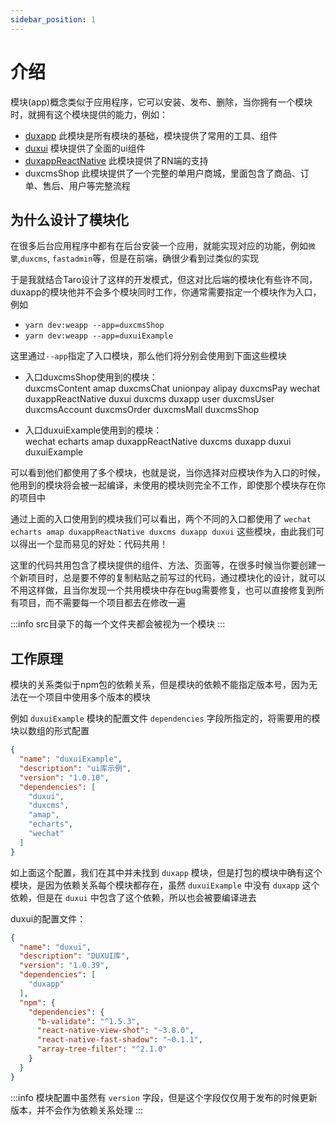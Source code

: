 ```yaml
---
sidebar_position: 1
---
```


# 介绍

模块(app)概念类似于应用程序，它可以安装、发布、删除，当你拥有一个模块时，就拥有这个模块提供的能力，例如：
- [duxapp](/docs/duxapp/start) 此模块是所有模块的基础，模块提供了常用的工具、组件
- [duxui](/docs/duxui/start) 模块提供了全面的ui组件
- [duxappReactNative](/docs/app/duxcms/start) 此模块提供了RN端的支持
- duxcmsShop 此模块提供了一个完整的单用户商城，里面包含了商品、订单、售后、用户等完整流程

## 为什么设计了模块化

在很多后台应用程序中都有在后台安装一个应用，就能实现对应的功能，例如`微擎`,`duxcms`, `fastadmin`等，但是在前端，确很少看到过类似的实现  

于是我就结合Taro设计了这样的开发模式，但这对比后端的模块化有些许不同，duxapp的模块他并不会多个模块同时工作，你通常需要指定一个模块作为入口，例如
- `yarn dev:weapp --app=duxcmsShop`
- `yarn dev:weapp --app=duxuiExample`  

这里通过`--app`指定了入口模块，那么他们将分别会使用到下面这些模块

- 入口duxcmsShop使用到的模块：  
duxcmsContent amap duxcmsChat unionpay alipay duxcmsPay wechat duxappReactNative duxui duxcms duxapp user duxcmsUser duxcmsAccount duxcmsOrder duxcmsMall duxcmsShop

- 入口duxuiExample使用到的模块：  
wechat echarts amap duxappReactNative duxcms duxapp duxui duxuiExample  

可以看到他们都使用了多个模块，也就是说，当你选择对应模块作为入口的时候，他用到的模块将会被一起编译，未使用的模块则完全不工作，即使那个模块存在你的项目中  

通过上面的入口使用到的模块我们可以看出，两个不同的入口都使用了 `wechat echarts amap duxappReactNative duxcms duxapp duxui` 这些模块，由此我们可以得出一个显而易见的好处：代码共用！  

这里的代码共用包含了模块提供的组件、方法、页面等，在很多时候当你要创建一个新项目时，总是要不停的复制粘贴之前写过的代码，通过模块化的设计，就可以不用这样做，且当你发现一个共用模块中存在bug需要修复，也可以直接修复到所有项目，而不需要每一个项目都去在修改一遍

:::info
src目录下的每一个文件夹都会被视为一个模块
:::

## 工作原理

模块的关系类似于npm包的依赖关系，但是模块的依赖不能指定版本号，因为无法在一个项目中使用多个版本的模块  

例如 `duxuiExample` 模块的配置文件 `dependencies` 字段所指定的，将需要用的模块以数组的形式配置

```json
{
  "name": "duxuiExample",
  "description": "ui库示例",
  "version": "1.0.10",
  "dependencies": [
    "duxui",
    "duxcms",
    "amap",
    "echarts",
    "wechat"
  ]
}
```

如上面这个配置，我们在其中并未找到 `duxapp` 模块，但是打包的模块中确有这个模块，是因为依赖关系每个模块都存在，虽然 `duxuiExample` 中没有 `duxapp` 这个依赖，但是在 `duxui` 中包含了这个依赖，所以也会被要编译进去  

duxui的配置文件：
```json
{
  "name": "duxui",
  "description": "DUXUI库",
  "version": "1.0.39",
  "dependencies": [
    "duxapp"
  ],
  "npm": {
    "dependencies": {
      "b-validate": "^1.5.3",
      "react-native-view-shot": "~3.8.0",
      "react-native-fast-shadow": "~0.1.1",
      "array-tree-filter": "^2.1.0"
    }
  }
}
```

:::info
模块配置中虽然有 `version` 字段，但是这个字段仅仅用于发布的时候更新版本，并不会作为依赖关系处理
:::
